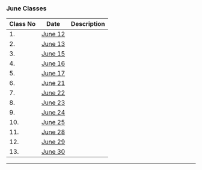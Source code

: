### June Classes

| Class No  |                    Date                  |                       Description                           |
------------|------------------------------------------|--------------------------------------------------------------
|    1.     | [June 12](https://youtu.be/gZEKdEw4gNY)  |                                                             |
|    2.     | [June 13](https://youtu.be/HqWc40IZ1E8)  |                                                             |
|    3.     | [June 15](https://youtu.be/oQB_zN1cFJk)  |                                                             |
|    4.     | [June 16](https://youtu.be/eVv8wPh0e_8)  |                                                             |
|    5.     | [June 17](https://youtu.be/N8a15jmnCl0)  |                                                             |
|    6.     | [June 21](https://youtu.be/norMBBPsmpQ)  |                                                             |
|    7.     | [June 22](https://youtu.be/10vX4Su2uik)  |                                                             |
|    8.     | [June 23](https://youtu.be/4dJmtMolTNA)  |                                                             |
|    9.     | [June 24](https://youtu.be/Y1m-OtuLWFE)  |                                                             |
|    10.    | [June 25](https://youtu.be/WfxrwrGlpo8)  |                                                             |
|    11.    | [June 28](https://youtu.be/vVBfVh8IGe4)  |                                                             |
|    12.    | [June 29](https://youtu.be/Cy3chGluR50)  |                                                             |
|    13.    | [June 30](https://youtu.be/UeBwd2RWUaM)  |                                                             |
----------------------------------------------------------------------------------------------------------------------
